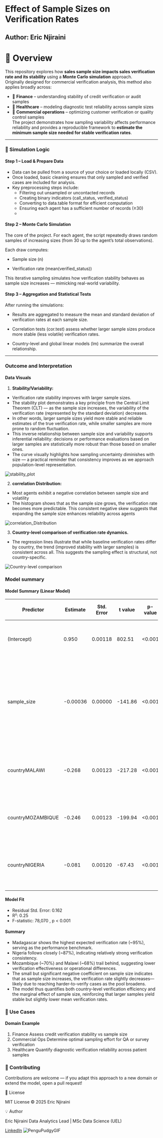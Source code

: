 # Effect of Sample Sizes on Verification Rates
## Author: Eric Njiraini

# 🎯 Overview
This repository explores how **sales sample size impacts sales verification rate and its stability** using a **Monte Carlo simulation** approach.  
Originally designed for commercial verification analysis, this method also applies broadly across:
- 🏦 **Finance** – understanding stability of credit verification or audit samples  
- 🏥 **Healthcare** – modeling diagnostic test reliability across sample sizes  
- 🛒 **Commercial operations** – optimizing customer verification or quality control samples  
The project demonstrates how sampling variability affects performance reliability and provides a reproducible framework to **estimate the minimum sample size needed for stable verification rates**.
---

### 🧠 Simulation Logic
#### Step 1 – Load & Prepare Data

- Data can be pulled from a source of your choice or loaded locally (CSV).
- Once loaded, basic cleaning ensures that only sampled and verified cases are included for analysis.
- Key preprocessing steps include:
  - Filtering out unsampled or uncontacted records
  - Creating binary indicators (call_status, verified_status)
  - Converting to data.table format for efficient computation
  - Ensuring each agent has a sufficient number of records (≥30)
  - 
#### Step 2 – Monte Carlo Simulation

The core of the project.
For each agent, the script repeatedly draws random samples of increasing sizes (from 30 up to the agent’s total observations).

Each draw computes:

- Sample size (n)

- Verification rate (mean(verified_status))

This iterative sampling simulates how verification stability behaves as sample size increases — mimicking real-world variability.

#### Step 3 – Aggregation and Statistical Tests

After running the simulations:

- Results are aggregated to measure the mean and standard deviation of verification rates at each sample size.

- Correlation tests (cor.test) assess whether larger sample sizes produce more stable (less volatile) verification rates.

- Country-level and global linear models (lm) summarize the overall relationship.
  
---
### Outcome and Interpretation

#### Data Visuals 

1. **Stability/Variability:**
- Verification rate stability improves with larger sample sizes.
- The stability plot demonstrates a key principle from the Central Limit Theorem (CLT) — as the sample size increases, the variability of the verification rate (represented by the standard deviation) decreases.
- In other words, larger sample sizes yield more stable and reliable estimates of the true verification rate, while smaller samples are more prone to random fluctuation.
- This inverse relationship between sample size and variability supports inferential reliability: decisions or performance evaluations based on larger samples are statistically more robust than those based on smaller ones.
- The curve visually highlights how sampling uncertainty diminishes with size — a practical reminder that consistency improves as we approach population-level representation.
  
![stability_plot](https://github.com/EricNjiraini/Sample-Size-vs-Verification-Outcome-Monte-Carlo-Simulation/blob/main/Images/overall_verification_stability_vs_sample_size.png)

2. **correlation Distribution:**
- Most agents exhibit a negative correlation between sample size and volatility
- The histogram shows that as the sample size grows, the verification rate becomes more predictable. This consistent negative skew suggests that expanding the sample size enhances reliability across agents

![correlation_Distribution](https://github.com/EricNjiraini/Sample-Size-vs-Verification-Outcome-Monte-Carlo-Simulation/blob/main/Images/correlation_distribution.png)

3. **Country-level comparison of verification rate dynamics.**
- The regression lines illustrate that while baseline verification rates differ by country, the trend (improved stability with larger samples) is consistent across all. This suggests the sampling effect is structural, not country-specific.

![Country-level comparison](https://github.com/EricNjiraini/Sample-Size-vs-Verification-Outcome-Monte-Carlo-Simulation/blob/main/Images/country_relationship.png)

### Model summary
#### Model Summary (Linear Model)
| Predictor         | Estimate | Std. Error | t value | p-value | Interpretation                                                                                                                    | Estimated Verification Rate |
| ----------------- | -------- | ---------- | ------- | ------- | --------------------------------------------------------------------------------------------------------------------------------- | --------------------------- |
| (Intercept)       | 0.950    | 0.00118    | 802.51  | <0.001  | **Baseline verification rate** for agents in **Madagascar** (reference).                                                          | **0.950**                   |
| sample_size       | -0.00036 | 0.00000    | -141.86 | <0.001  | Each additional sampled record slightly reduces verification rate — suggesting diminishing marginal verification as samples grow. | —                           |
| countryMALAWI     | -0.268   | 0.00123    | -217.28 | <0.001  | Agents in **Malawi** have a **26.8% lower** verification rate than those in Madagascar.                                           | **0.950 − 0.268 = 0.682**   |
| countryMOZAMBIQUE | -0.246   | 0.00123    | -199.94 | <0.001  | Agents in **Mozambique** have a **24.6% lower** verification rate than Madagascar.                                                | **0.950 − 0.246 = 0.704**   |
| countryNIGERIA    | -0.081   | 0.00120    | -67.43  | <0.001  | Agents in **Nigeria** show an **8.1% lower** verification rate relative to Madagascar.                                            | **0.950 − 0.081 = 0.869**   |

#### Model Fit
- Residual Std. Error: 0.162
- R²: 0.25
- F-statistic: 78,070 , p < 0.001

#### Summary
- Madagascar shows the highest expected verification rate (~95%), serving as the performance benchmark.
- Nigeria follows closely (~87%), indicating relatively strong verification consistency.
- Mozambique (~70%) and Malawi (~68%) trail behind, suggesting lower verification effectiveness or operational differences.
- The small but significant negative coefficient on sample size indicates that as sample size increases, the verification rate slightly decreases—likely due to reaching harder-to-verify cases as the pool broadens.
- The model thus quantifies both country-level verification efficiency and the marginal effect of sample size, reinforcing that larger samples yield stable but slightly lower mean verification rates.

### 💼 Use Cases
#### Domain	Example
1. Finance	Assess credit verification stability vs sample size
2. Commercial Ops	Determine optimal sampling effort for QA or survey verification
3. Healthcare	Quantify diagnostic verification reliability across patient samples

### 🤝 Contributing

Contributions are welcome — if you adapt this approach to a new domain or extend the model, open a pull request!

📜 License

MIT License © 2025 Eric Njiraini

💡 Author

Eric Njiraini
Data Analytics Lead | MSc Data Science (UEL)

 [LinkedIn](https://www.linkedin.com/in/eric-njiraini/)
 ![PenguPudgyGIF](https://github.com/user-attachments/assets/520f7c8b-0440-4083-ac56-5e1acc826d1b)
